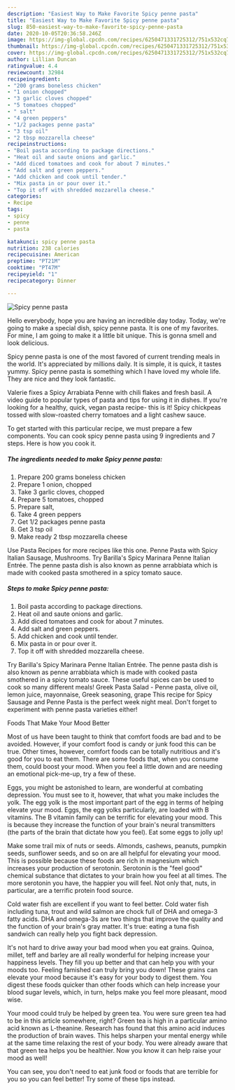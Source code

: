 ```yaml
---
description: "Easiest Way to Make Favorite Spicy penne pasta"
title: "Easiest Way to Make Favorite Spicy penne pasta"
slug: 850-easiest-way-to-make-favorite-spicy-penne-pasta
date: 2020-10-05T20:36:58.246Z
image: https://img-global.cpcdn.com/recipes/6250471331725312/751x532cq70/spicy-penne-pasta-recipe-main-photo.jpg
thumbnail: https://img-global.cpcdn.com/recipes/6250471331725312/751x532cq70/spicy-penne-pasta-recipe-main-photo.jpg
cover: https://img-global.cpcdn.com/recipes/6250471331725312/751x532cq70/spicy-penne-pasta-recipe-main-photo.jpg
author: Lillian Duncan
ratingvalue: 4.4
reviewcount: 32984
recipeingredient:
- "200 grams boneless chicken"
- "1 onion chopped"
- "3 garlic cloves chopped"
- "5 tomatoes chopped"
- " salt"
- "4 green peppers"
- "1/2 packages penne pasta"
- "3 tsp oil"
- "2 tbsp mozzarella cheese"
recipeinstructions:
- "Boil pasta according to package directions."
- "Heat oil and saute onions and garlic."
- "Add diced tomatoes and cook for about 7 minutes."
- "Add salt and green peppers."
- "Add chicken and cook until tender."
- "Mix pasta in or pour over it."
- "Top it off with shredded mozzarella cheese."
categories:
- Recipe
tags:
- spicy
- penne
- pasta

katakunci: spicy penne pasta 
nutrition: 238 calories
recipecuisine: American
preptime: "PT21M"
cooktime: "PT47M"
recipeyield: "1"
recipecategory: Dinner

---
```



![Spicy penne pasta](https://img-global.cpcdn.com/recipes/6250471331725312/751x532cq70/spicy-penne-pasta-recipe-main-photo.jpg)

Hello everybody, hope you are having an incredible day today. Today, we're going to make a special dish, spicy penne pasta. It is one of my favorites. For mine, I am going to make it a little bit unique. This is gonna smell and look delicious.

Spicy penne pasta is one of the most favored of current trending meals in the world. It's appreciated by millions daily. It is simple, it is quick, it tastes yummy. Spicy penne pasta is something which I have loved my whole life. They are nice and they look fantastic.

Valerie fixes a Spicy Arrabiata Penne with chili flakes and fresh basil. A video guide to popular types of pasta and tips for using it in dishes. If you&#39;re looking for a healthy, quick, vegan pasta recipe- this is it! Spicy chickpeas tossed with slow-roasted cherry tomatoes and a light cashew sauce.


To get started with this particular recipe, we must prepare a few components. You can cook spicy penne pasta using 9 ingredients and 7 steps. Here is how you cook it.

<!--inarticleads1-->

##### The ingredients needed to make Spicy penne pasta:

1. Prepare 200 grams boneless chicken
1. Prepare 1 onion, chopped
1. Take 3 garlic cloves, chopped
1. Prepare 5 tomatoes, chopped
1. Prepare  salt,
1. Take 4 green peppers
1. Get 1/2 packages penne pasta
1. Get 3 tsp oil
1. Make ready 2 tbsp mozzarella cheese


Use Pasta Recipes for more recipes like this one. Penne Pasta with Spicy Italian Sausage, Mushrooms. Try Barilla&#39;s Spicy Marinara Penne Italian Entrée. The penne pasta dish is also known as penne arrabbiata which is made with cooked pasta smothered in a spicy tomato sauce. 

<!--inarticleads2-->

##### Steps to make Spicy penne pasta:

1. Boil pasta according to package directions.
1. Heat oil and saute onions and garlic.
1. Add diced tomatoes and cook for about 7 minutes.
1. Add salt and green peppers.
1. Add chicken and cook until tender.
1. Mix pasta in or pour over it.
1. Top it off with shredded mozzarella cheese.


Try Barilla&#39;s Spicy Marinara Penne Italian Entrée. The penne pasta dish is also known as penne arrabbiata which is made with cooked pasta smothered in a spicy tomato sauce. These useful spices can be used to cook so many different meals! Greek Pasta Salad - Penne pasta, olive oil, lemon juice, mayonnaise, Greek seasoning, grape This recipe for Spicy Sausage and Penne Pasta is the perfect week night meal. Don&#39;t forget to experiment with penne pasta varieties either! 

Foods That Make Your Mood Better


Most of us have been taught to think that comfort foods are bad and to be avoided. However, if your comfort food is candy or junk food this can be true. Other times, however, comfort foods can be totally nutritious and it's good for you to eat them. There are some foods that, when you consume them, could boost your mood. When you feel a little down and are needing an emotional pick-me-up, try a few of these.

Eggs, you might be astonished to learn, are wonderful at combating depression. You must see to it, however, that what you make includes the yolk. The egg yolk is the most important part of the egg in terms of helping elevate your mood. Eggs, the egg yolks particularly, are loaded with B vitamins. The B vitamin family can be terrific for elevating your mood. This is because they increase the function of your brain's neural transmitters (the parts of the brain that dictate how you feel). Eat some eggs to jolly up!

Make some trail mix of nuts or seeds. Almonds, cashews, peanuts, pumpkin seeds, sunflower seeds, and so on are all helpful for elevating your mood. This is possible because these foods are rich in magnesium which increases your production of serotonin. Serotonin is the "feel good" chemical substance that dictates to your brain how you feel at all times. The more serotonin you have, the happier you will feel. Not only that, nuts, in particular, are a terrific protein food source.

Cold water fish are excellent if you want to feel better. Cold water fish including tuna, trout and wild salmon are chock full of DHA and omega-3 fatty acids. DHA and omega-3s are two things that improve the quality and the function of your brain's gray matter. It's true: eating a tuna fish sandwich can really help you fight back depression. 

It's not hard to drive away your bad mood when you eat grains. Quinoa, millet, teff and barley are all really wonderful for helping increase your happiness levels. They fill you up better and that can help you with your moods too. Feeling famished can truly bring you down! These grains can elevate your mood because it's easy for your body to digest them. You digest these foods quicker than other foods which can help increase your blood sugar levels, which, in turn, helps make you feel more pleasant, mood wise.

Your mood could truly be helped by green tea. You were sure green tea had to be in this article somewhere, right? Green tea is high in a particular amino acid known as L-theanine. Research has found that this amino acid induces the production of brain waves. This helps sharpen your mental energy while at the same time relaxing the rest of your body. You were already aware that that green tea helps you be healthier. Now you know it can help raise your mood as well!

You can see, you don't need to eat junk food or foods that are terrible for you so you can feel better! Try  some  of  these  tips  instead.

